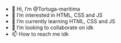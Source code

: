 - 👋 Hi, I’m @Tortuga-maritima
- 👀 I’m interested in HTML, CSS and JS
- 🌱 I’m currently learning HTML, CSS and JS
- 💞️ I’m looking to collaborate on idk
- 📫 How to reach me idk

<!---
Tortuga-maritima/Tortuga-maritima is a ✨ special ✨ repository because its `README.md` (this file) appears on your GitHub profile.
You can click the Preview link to take a look at your changes.
--->
